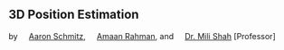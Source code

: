 ## 3D Position Estimation
by &nbsp;&nbsp;&nbsp;&nbsp;[Aaron Schmitz](mailto:aaron.schmitz@cooper.edu), &nbsp;&nbsp;&nbsp;&nbsp;[Amaan Rahman](mailto:amaan.rahman@cooper.edu), and &nbsp;&nbsp;&nbsp;&nbsp;[Dr. Mili Shah](mailto:mili.shah@cooper.edu) [Professor]
